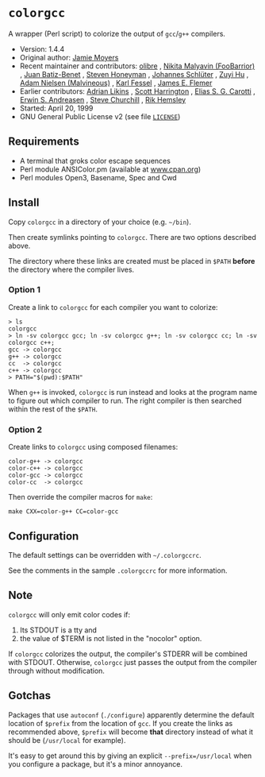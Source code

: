 # `colorgcc`

A wrapper (Perl script) to colorize the output of `gcc`/`g++` compilers.

- Version: 1.4.4
- Original author:      [Jamie Moyers](mailto:jmoyers@geeks.com)
- Recent maintainer and contributors: 
                        [olibre](https://github.com/olibre)
                      , [Nikita Malyavin (FooBarrior)](https://github.com/FooBarrior)
                      , [Juan Batiz-Benet](https://github.com/jbenet)
                      , [Steven Honeyman](https://github.com/stevenhoneyman)
                      , [Johannes Schlüter](https://github.com/johannes)
                      , [Zuyi Hu](https://github.com/hzy199411)
                      , [Adam Nielsen (Malvineous)](https://github.com/Malvineous)
                      , [Karl Fessel](https://github.com/fesselk)
                      , [James E. Flemer](https://github.com/jflemer)
- Earlier contributors: [Adrian Likins](mailto:adrian@redhat.com)
                      , [Scott Harrington](mailto:seh4@ix.netcom.com)
                      , [Elias S. G. Carotti](mailto:ecarotti@athena.polito.it)
                      , [Erwin S. Andreasen](mailto:erwin@erwin.andreasen.org)
                      , [Steve Churchill](mailto:schurchi@ucsd.edu)
                      , [Rik Hemsley](mailto:rik@kde.org)
- Started: April 20, 1999
- GNU General Public License v2 (see file [`LICENSE`](LICENSE))

## Requirements

- A terminal that groks color escape sequences
- Perl module ANSIColor.pm (available at www.cpan.org)
- Perl modules Open3, Basename, Spec and Cwd

## Install

Copy `colorgcc` in a directory of your choice (e.g. `~/bin`).

Then create symlinks pointing to `colorgcc`. There are two options described above.

The directory where these links are created must be placed in `$PATH` **before** the directory where the compiler lives.

### Option 1

Create a link to `colorgcc` for each compiler you want to colorize:

    > ls
    colorgcc
    > ln -sv colorgcc gcc; ln -sv colorgcc g++; ln -sv colorgcc cc; ln -sv colorgcc c++;
    gcc -> colorgcc
    g++ -> colorgcc
    cc  -> colorgcc
    c++ -> colorgcc
    > PATH="$(pwd):$PATH"

When `g++` is invoked, `colorgcc` is run instead and looks at the program name to figure out which compiler to run.
The right compiler is then searched within the rest of the `$PATH`.

### Option 2

Create links to `colorgcc` using composed filenames:

    color-g++ -> colorgcc
    color-c++ -> colorgcc
    color-gcc -> colorgcc
    color-cc  -> colorgcc
   
Then override the compiler macros for `make`:

    make CXX=color-g++ CC=color-gcc

## Configuration

The default settings can be overridden with `~/.colorgccrc`.

See the comments in the sample `.colorgccrc` for more information.

## Note

`colorgcc` will only emit color codes if:

1. Its STDOUT is a tty and
2. the value of $TERM is not listed in the "nocolor" option.

If `colorgcc` colorizes the output, the compiler's STDERR will be
combined with STDOUT. Otherwise, `colorgcc` just passes the output from
the compiler through without modification.

## Gotchas

Packages that use `autoconf` (`./configure`) apparently determine
the default location of `$prefix` from the location of `gcc`. 
If you create the links as recommended above, `$prefix` will become
**that** directory instead of what it should be (`/usr/local` for
example). 

It's easy to get around this by giving an explicit `--prefix=/usr/local`
when you configure a package, but it's a minor annoyance.
